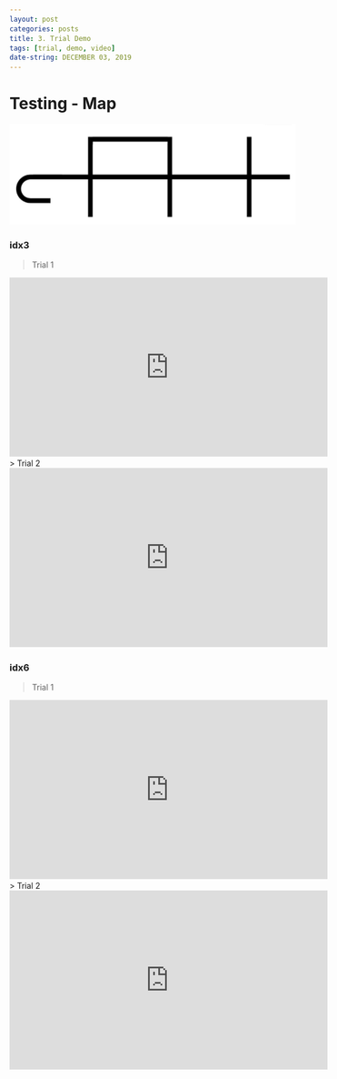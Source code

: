 ```yaml
---
layout: post
categories: posts
title: 3. Trial Demo
tags: [trial, demo, video]
date-string: DECEMBER 03, 2019
---
```

<script src="//ajax.googleapis.com/ajax/libs/jquery/1.9.1/jquery.min.js"></script>
<script>window.jQuery || document.write('<script src="_/js/libs/jquery-1.9.1.min.js"><\/script>')</script>
# Testing - Map
<center>
    <div class="photoset-grid-custom" data-layout="213">
        <img src="/images/map/manz-map.jpg">
    </div>
</center>

### idx3 
> Trial 1
<center>
<iframe width="560" height="315" src="https://www.youtube.com/embed/dUkFd7WjgtQ" frameborder="0" allow="accelerometer; autoplay; encrypted-media; gyroscope; picture-in-picture" allowfullscreen></iframe>
</center>
> Trial 2
<center>
<iframe width="560" height="315" src="https://www.youtube.com/embed/QFNBfKsfd44" frameborder="0" allow="accelerometer; autoplay; encrypted-media; gyroscope; picture-in-picture" allowfullscreen></iframe>
</center>

### idx6
> Trial 1
<center>
<iframe width="560" height="315" src="https://www.youtube.com/embed/O1pVHjuZYPI" frameborder="0" allow="accelerometer; autoplay; encrypted-media; gyroscope; picture-in-picture" allowfullscreen></iframe>
</center>
> Trial 2
<center>
<iframe width="560" height="315" src="https://www.youtube.com/embed/qCVZcwHohbg" frameborder="0" allow="accelerometer; autoplay; encrypted-media; gyroscope; picture-in-picture" allowfullscreen></iframe>
</center>

<script src="/assets/js/jquery.photoset-grid.js"></script>

<script type="text/javascript">
    $('.photoset-grid-custom').photosetGrid({
    // Set the gutter between columns and rows
    gutter: '5px',
  
    // Wrap the images in links
    highresLinks: true,
  
    // Asign a common rel attribute
    rel: 'print-gallery',

    onInit: function(){},
    
    onComplete: function(){
        // Show the grid after it renders
        $('.photoset-grid-custom').attr('style', '');
    }
});
</script>